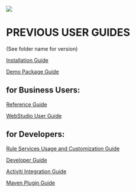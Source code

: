 ![](OpenLHome.png)

# PREVIOUS USER GUIDES
(See folder name for version)

[Installation Guide](../5.25/installation_guide.md)

[Demo Package Guide](demo_package_guide.md)

## for Business Users:

[Reference Guide](reference_guide.md)

[WebStudio User Guide](webstudio_user_guide.md)

## for Developers:

[Rule Services Usage and Customization Guide](rule_services_usage_and_customization_guide.md)

[Developer Guide](developer_guide.md)

[Activiti Integration Guide](activiti_integration_guide.md)

[Maven Plugin Guide](maven_plugin_guide.md)
